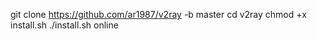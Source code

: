 git clone https://github.com/ar1987/v2ray -b master
cd v2ray
chmod +x install.sh
./install.sh online
